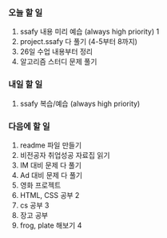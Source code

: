 ### 오늘 할 일
1. ssafy 내용 미리 예습 (always high priority) 1
2. project.ssafy 다 풀기 (4-5부터 8까지)
3. 26일 수업 내용부터 정리
6. 알고리즘 스터디 문제 풀기

### 내일 할 일
1. ssafy 복습/예습 (always high priority)

### 다음에 할 일
1. readme 파일 만들기
2. 비전공자 취업성공 자료집 읽기
3. IM 대비 문제 다 풀기
4. Ad 대비 문제 다 풀기
5. 영화 프로젝트
6. HTML, CSS 공부 2
7. cs 공부 3
8. 장고 공부
9. frog, plate 해보기 4
